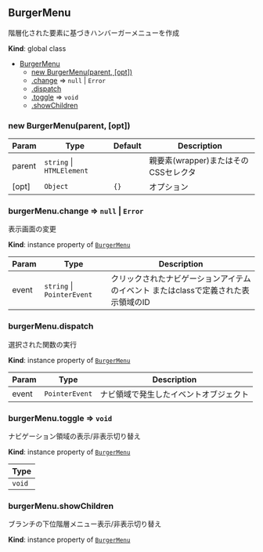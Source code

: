 <a name="BurgerMenu"></a>

## BurgerMenu
階層化された要素に基づきハンバーガーメニューを作成

**Kind**: global class  

* [BurgerMenu](#BurgerMenu)
    * [new BurgerMenu(parent, [opt])](#new_BurgerMenu_new)
    * [.change](#BurgerMenu+change) ⇒ <code>null</code> \| <code>Error</code>
    * [.dispatch](#BurgerMenu+dispatch)
    * [.toggle](#BurgerMenu+toggle) ⇒ <code>void</code>
    * [.showChildren](#BurgerMenu+showChildren)

<a name="new_BurgerMenu_new"></a>

### new BurgerMenu(parent, [opt])

| Param | Type | Default | Description |
| --- | --- | --- | --- |
| parent | <code>string</code> \| <code>HTMLElement</code> |  | 親要素(wrapper)またはそのCSSセレクタ |
| [opt] | <code>Object</code> | <code>{}</code> | オプション |

<a name="BurgerMenu+change"></a>

### burgerMenu.change ⇒ <code>null</code> \| <code>Error</code>
表示画面の変更

**Kind**: instance property of [<code>BurgerMenu</code>](#BurgerMenu)  

| Param | Type | Description |
| --- | --- | --- |
| event | <code>string</code> \| <code>PointerEvent</code> | クリックされたナビゲーションアイテムのイベント またはclassで定義された表示領域のID |

<a name="BurgerMenu+dispatch"></a>

### burgerMenu.dispatch
選択された関数の実行

**Kind**: instance property of [<code>BurgerMenu</code>](#BurgerMenu)  

| Param | Type | Description |
| --- | --- | --- |
| event | <code>PointerEvent</code> | ナビ領域で発生したイベントオブジェクト |

<a name="BurgerMenu+toggle"></a>

### burgerMenu.toggle ⇒ <code>void</code>
ナビゲーション領域の表示/非表示切り替え

**Kind**: instance property of [<code>BurgerMenu</code>](#BurgerMenu)  

| Type |
| --- |
| <code>void</code> | 

<a name="BurgerMenu+showChildren"></a>

### burgerMenu.showChildren
ブランチの下位階層メニュー表示/非表示切り替え

**Kind**: instance property of [<code>BurgerMenu</code>](#BurgerMenu)  
